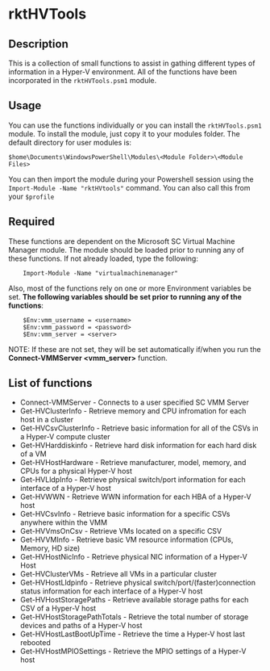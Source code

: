 # rktHVTools

## Description

This is a collection of small functions to assist in gathing different types of information in a
Hyper-V environment.  All of the functions have been incorporated in the `rktHVTools.psm1` module.

## Usage

You can use the functions individually or you can install the `rktHVTools.psm1` module.  To install the module, just copy it to your modules folder.  The default directory for
user modules is:

`$home\Documents\WindowsPowerShell\Modules\<Module Folder>\<Module Files>`

You can then import the module during your Powershell session using the `Import-Module -Name "rktHVtools"` command.  You
can also call this from your `$profile`

## Required

These functions are dependent on the Microsoft SC Virtual Machine Manager module.  The module should be loaded prior to running any of these functions.
If not already loaded, type the following:

```
    Import-Module -Name "virtualmachinemanager"
```

Also, most of the functions rely on one or more Environment variables be set. **The following variables should be set prior to
running any of the functions**:

```
    $Env:vmm_username = <username>
    $Env:vmm_password = <password>
    $Env:vmm_server = <server>
```
NOTE: If these are not set, they will be set automatically if/when you run the **Connect-VMMServer &lt;vmm_server&gt;** function.

## List of functions

- Connect-VMMServer - Connects to a user specified SC VMM Server
- Get-HVClusterInfo - Retrieve memory and CPU infromation for each host in a cluster
- Get-HVCsvClusterInfo - Retrieve basic information for all of the CSVs in a Hyper-V compute cluster
- Get-HVHarddiskinfo - Retrieve hard disk information for each hard disk of a VM
- Get-HVHostHardware - Retrieve manufacturer, model, memory, and CPUs for a physical Hyper-V host
- Get-HVLldpInfo - Retrieve physical switch/port information for each interface of a Hyper-V host
- Get-HVWWN - Retrieve WWN information for each HBA of a Hyper-V host
- Get-HVCsvInfo - Retrieve basic information for a specific CSVs anywhere within the VMM
- Get-HVVmsOnCsv - Retrieve VMs located on a specific CSV
- Get-HVVMInfo - Retrieve basic VM resource information (CPUs, Memory, HD size)
- Get-HVHostNicInfo - Retrieve physical NIC information of a Hyper-V Host
- Get-HVClusterVMs - Retrieve all VMs in a particular cluster
- Get-HVHostLldpinfo - Retrieve physical switch/port/(faster)connection status information for each interface of a Hyper-V host
- Get-HVHostStoragePaths - Retrieve available storage paths for each CSV of a Hyper-V host
- Get-HVHostStoragePathTotals - Retrieve the total number of storage devices and paths of a Hyper-V host
- Get-HVHostLastBootUpTime - Retrieve the time a Hyper-V host last rebooted
- Get-HVHostMPIOSettings - Retrieve the MPIO settings of a Hyper-V host